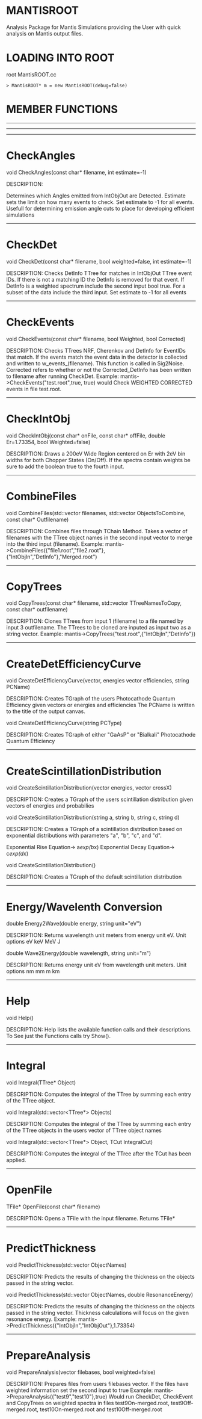 MANTISROOT
==

Analysis Package for Mantis Simulations providing the User with quick analysis on Mantis output files.

LOADING INTO ROOT 
==

root MantisROOT.cc

`> MantisROOT* m = new MantisROOT(debug=false)`

MEMBER FUNCTIONS 
==

***************************************************************************************************************************************************************
***************************************************************************************************************************************************************
***************************************************************************************************************************************************************

CheckAngles
==

void CheckAngles(const char* filename, int estimate=-1)

DESCRIPTION: 

Determines which Angles emitted from IntObjOut are Detected.
Estimate sets the limit on how many events to check. Set estimate to -1 for all events.
Usefull for determining emission angle cuts to place for developing efficient simulations 


***************************************************************************************************************************************************************

CheckDet
==

void CheckDet(const char* filename, bool weighted=false, int estimate=-1)

DESCRIPTION: 
Checks DetInfo TTree for matches in IntObjOut TTree event IDs.
If there is not a matching ID the DetInfo is removed for that event.
If DetInfo is a weighted spectrum include the second input bool true.
For a subset of the data include the third input. Set estimate to -1 for all events 


***************************************************************************************************************************************************************

CheckEvents
==

void CheckEvents(const char* filename, bool Weighted, bool Corrected)

DESCRIPTION: 
Checks TTrees NRF, Cherenkov and DetInfo for EventIDs that match.
If the events match the event data in the detector is collected and written to w_events_(filename).
This function is called in Sig2Noise.
Corrected refers to whether or not the Corrected_DetInfo has been written to filename after running CheckDet.
Example: mantis->CheckEvents("test.root",true, true) would Check WEIGHTED CORRECTED events in file test.root.

***************************************************************************************************************************************************************

CheckIntObj
==

void CheckIntObj(const char* onFile, const char* offFile, double Er=1.73354, bool Weighted=false)

DESCRIPTION: 
Draws a 200eV Wide Region centered on Er with 2eV bin widths for both Chopper States (On/Off).
If the spectra contain weights be sure to add the boolean true to the fourth input.

***************************************************************************************************************************************************************

CombineFiles
==

void CombineFiles(std::vector<string> filenames, std::vector<string> ObjectsToCombine, const char* Outfilename)

DESCRIPTION: 
Combines files through TChain Method.
Takes a vector of filenames with the TTree object names in the second input vector to merge into the third input (filename).
Example: mantis->CombineFiles({"file1.root","file2.root"},{"IntObjIn","DetInfo"},"Merged.root")

***************************************************************************************************************************************************************

CopyTrees
==

void CopyTrees(const char* filename, std::vector<string> TTreeNamesToCopy, const char* outfilename)

DESCRIPTION:
Clones TTrees from input 1 (filename) to a file named by input 3 outfilename.
The TTrees to be cloned are inputed as input two as a string vector.
Example: mantis->CopyTrees("test.root",{"IntObjIn","DetInfo"})

***************************************************************************************************************************************************************

CreateDetEfficiencyCurve
==

void CreateDetEfficiencyCurve(vector<double>, energies vector<double> efficiencies, string PCName)
  
DESCRIPTION: 
Creates TGraph of the users Photocathode Quantum Efficiency given vectors or energies and efficiencies
The PCName is written to the title of the output canvas.

void CreateDetEfficiencyCurve(string PCType)

DESCRIPTION: 
Creates TGraph of either "GaAsP" or "Bialkali" Photocathode Quantum Efficiency

***************************************************************************************************************************************************************

CreateScintillationDistribution
==

void CreateScintillationDistribution(vector<double> energies, vector<double> crossX)
  
DESCRIPTION: 
Creates a TGraph of the users scintillation distribution given vectors of energies and probabilies 

void CreateScintillationDistribution(string a, string b, string c, string d)

DESCRIPTION: 
Creates a TGraph of a scintillation distribution based on exponential distributions with parameters "a", "b", "c", and "d".

Exponential Rise Equation-> a*exp(b*x)
Exponential Decay Equation-> c*exp(d*x)

void CreateScintillationDistribution()

DESCRIPTION: 
Creates a TGraph of the default scintillation distribution

***************************************************************************************************************************************************************

Energy/Wavelenth Conversion
==

double Energy2Wave(double energy, string unit="eV")

DESCRIPTION: 
Returns wavelength unit meters from energy unit eV.
Unit options eV keV MeV J

double Wave2Energy(double wavelength, string unit="m")

DESCRIPTION: 
Returns energy unit eV from wavelength unit meters.
Unit options nm mm m km

***************************************************************************************************************************************************************

Help
==

void Help()

DESCRIPTION: 
Help lists the available function calls and their descriptions.
To See just the Functions calls try Show().

***************************************************************************************************************************************************************

Integral
==

void Integral(TTree* Object)

DESCRIPTION: 
Computes the integral of the TTree by summing each entry of the TTree object.

void Integral(std::vector<TTree*> Objects)

DESCRIPTION: 
Computes the integral of the TTree by summing each entry of the TTree objects in the users vector of TTree object names

void Integral(std::vector<TTree*> Object, TCut IntegralCut)

DESCRIPTION:
Computes the integral of the TTree after the TCut has been applied.

***************************************************************************************************************************************************************

OpenFile
==

TFile* OpenFile(const char* filename)

DESCRIPTION: 
Opens a TFile with the input filename. Returns TFile*

***************************************************************************************************************************************************************

PredictThickness
==

void PredictThickness(std::vector<string> ObjectNames)
  
DESCRIPTION: 
Predicts the results of changing the thickness on the objects passed in the string vector.

void PredictThickness(std::vector<string> ObjectNames, double ResonanceEnergy)
  
DESCRIPTION: 
Predicts the results of changing the thickness on the objects passed in the string vector.
Thickness calculations will focus on the given resonance energy.
Example: mantis->PredictThickness({"IntObjIn","IntObjOut"},1.73354)

***************************************************************************************************************************************************************

PrepareAnalysis
==

void PrepareAnalysis(vector<string> filebases, bool weighted=false)
  
DESCRIPTION: 
Prepares files from users filebases vector. If the files have weighted information set the second input to true
Example: mantis->PrepareAnalysis({"test9","test10"},true)
Would run CheckDet, CheckEvent and CopyTrees on weighted spectra in files 
test9On-merged.root, test9Off-merged.root, test10On-merged.root and test10Off-merged.root
